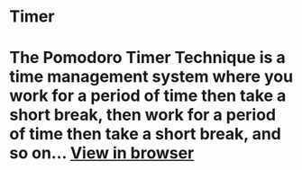 # Timer

The Pomodoro Timer Technique is a time management system where you work for a period of time then take a short break, then work for a period of time then take a short break, and so on...
[View in browser](https://pnataly.github.io/timer/)
===
